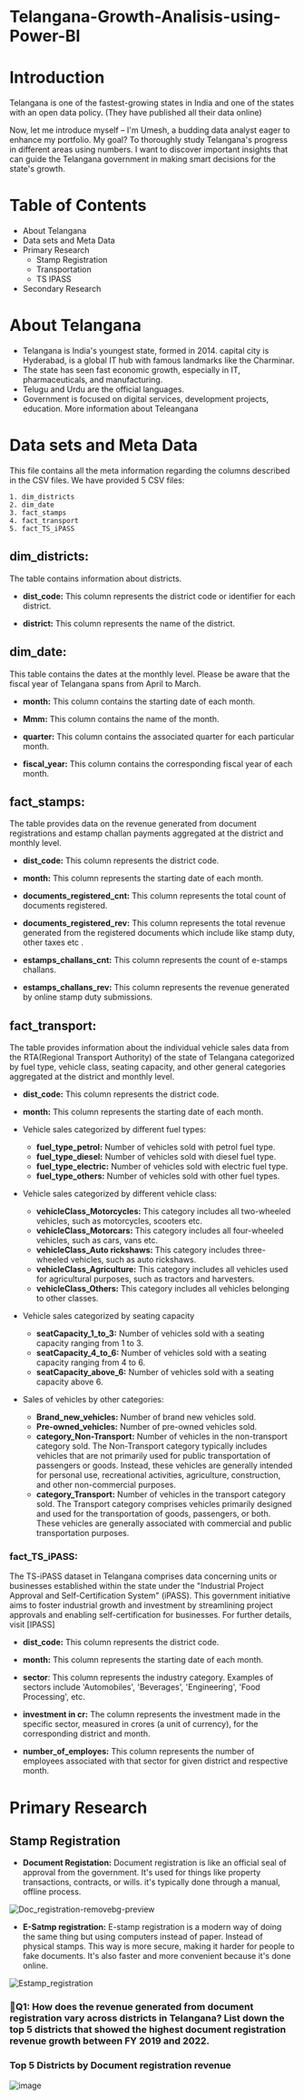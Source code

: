 # Telangana-Growth-Analisis-using-Power-BI

# Introduction

Telangana is one of the fastest-growing states in India and one of the states with an open data policy. (They have published all their data online)

Now, let me introduce myself – I'm Umesh, a budding data analyst eager to enhance my portfolio. My goal? To thoroughly study Telangana's progress in different areas using numbers. I want to discover important insights that can guide the Telangana government in making smart decisions for the state's growth.

# Table of Contents
* About Telangana
* Data sets and Meta Data
* Primary Research
    * Stamp Registration
    * Transportation
    * TS IPASS
* Secondary Research

# About Telangana

* Telangana is India's youngest state, formed in 2014. capital city is Hyderabad, is a global IT hub with famous landmarks like the Charminar.
* The state has seen fast economic growth, especially in IT, pharmaceuticals, and manufacturing.
* Telugu and Urdu are the official languages.
* Government is focused on digital services, development projects, education. More information about Teleangana

# Data sets and Meta Data

This file contains all the meta information regarding the columns described in the CSV files. We have provided 5 CSV files:

    1. dim_districts 
    2. dim_date
    3. fact_stamps
    4. fact_transport
    5. fact_TS_iPASS

## dim_districts:
The table contains information about districts.

   - **dist_code:** This column represents the district code or identifier for each district.

   - **district:** This column represents the name of the district.

## dim_date:
This table contains the dates at the monthly level. Please be aware that the fiscal year of Telangana spans from April to March.

- **month:** This column contains the starting date of each month.

- **Mmm:** This column contains the name of the month.

- **quarter:** This column contains the associated quarter for each particular month.

- **fiscal_year:** This column contains the corresponding fiscal year of each month.

## fact_stamps:

The table provides data on the revenue generated from document registrations and estamp challan payments aggregated at the district and monthly level.

- **dist_code:** This column represents the district code.

- **month:** This column represents the starting date of each month.

- **documents_registered_cnt:** This column represents the total count of documents registered.

- **documents_registered_rev:** This column represents the total revenue generated from the registered documents which include like stamp duty, other taxes etc .

* **estamps_challans_cnt:** This column represents the count of e-stamps challans.

- **estamps_challans_rev:** This column represents the revenue generated by online stamp duty submissions.

## fact_transport:

The table provides information about the individual vehicle sales data from the RTA(Regional Transport Authority) of the state of Telangana categorized by fuel type, vehicle class, seating capacity, and other general categories aggregated at the district and monthly level.

- **dist_code:** This column represents the district code.

- **month:** This column represents the starting date of each month.

- Vehicle sales categorized by different fuel types:
    - **fuel_type_petrol:** Number of vehicles sold with petrol fuel type.
    - **fuel_type_diesel:** Number of vehicles sold with diesel fuel type.
    - **fuel_type_electric:** Number of vehicles sold with electric fuel type.
    - **fuel_type_others:** Number of vehicles sold with other fuel types.


- Vehicle sales categorized by different vehicle class:
  
	- **vehicleClass_Motorcycles:** This category includes all two-wheeled vehicles, such as motorcycles, scooters etc.
	- **vehicleClass_Motorcars:** This category includes all four-wheeled vehicles, such as cars, vans etc.
	- **vehicleClass_Auto rickshaws:** This category includes three-wheeled vehicles, such as auto rickshaws.
	- **vehicleClass_Agriculture:** This category includes all vehicles used for agricultural purposes, such as tractors and harvesters.
	- **vehicleClass_Others:** This category includes all vehicles belonging to other classes.

- Vehicle sales categorized by seating capacity
  
	- **seatCapacity_1_to_3:** Number of vehicles sold with a seating capacity ranging from 1 to 3.
	- **seatCapacity_4_to_6:** Number of vehicles sold with a seating capacity ranging from 4 to 6.
	- **seatCapacity_above_6:** Number of vehicles sold with a seating capacity above 6.

- Sales of vehicles by other categories:
	- **Brand_new_vehicles:** Number of brand new vehicles sold.
	- **Pre-owned_vehicles:** Number of pre-owned vehicles sold.
	- **category_Non-Transport:** Number of vehicles in the non-transport category sold. The Non-Transport category typically includes vehicles that are not primarily used for public transportation of passengers or goods. Instead, these vehicles are generally intended for personal use, recreational activities, agriculture, construction, and other non-commercial purposes.
	- **category_Transport:** Number of vehicles in the transport category sold. The Transport category comprises vehicles primarily designed and used for the transportation of goods, passengers, or both. These vehicles are generally associated with commercial and public transportation purposes.

### fact_TS_iPASS:
The TS-iPASS dataset in Telangana comprises data concerning units or businesses established within the state under the "Industrial Project Approval and Self-Certification System" (iPASS). This government initiative aims to foster industrial growth and investment by streamlining project approvals and enabling self-certification for businesses.
For further details, 
visit [IPASS]

- **dist_code:** This column represents the district code.

- **month:** This column represents the starting date of each month.

- **sector**: This column represents the industry category. Examples of sectors include 'Automobiles', 'Beverages', 'Engineering', 'Food Processing', etc.

- **investment in cr:** The column represents the investment made in the specific sector, measured in crores (a unit of currency), for the corresponding district and month.

- **number_of_employes:** This column represents the number of employees associated with that sector for given district and respective month.

# Primary Research

 ## Stamp Registration 

- **Document Registation:** Document registration is like an official seal of approval from the government. It's used for things like property transactions, contracts, or wills. it's typically done through a manual, offline process.


![Doc_registration-removebg-preview](https://github.com/user-attachments/assets/27342790-27a1-4121-8608-dc6380179ef1)

- **E-Satmp registration:**  E-stamp registration is a modern way of doing the same thing but using computers instead of paper. Instead of physical stamps. This way is more secure, making it harder for people to fake documents. It's also faster and more convenient because it's done online.


![Estamp_registration](https://github.com/user-attachments/assets/ed91a144-69ba-4dd3-8661-c81eea609ce7)


### 📌Q1: How does the revenue generated from document registration vary across districts in Telangana? List down the top 5 districts that showed the highest document registration revenue growth between FY 2019 and 2022.

 ### Top 5 Districts by Document registration revenue

 ![image](https://github.com/user-attachments/assets/33db5c3d-ed16-4df0-80ae-87eb458001e9)

